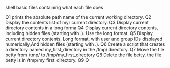 shell basic files containing what each file does

 Q1 prints the absolute path name of the current working directory.
 Q2 Display the contents list of myr current directory.
 Q3 Display current directory contents in a long forma
 Q4 Display current directory contents, including hidden files (starting with .). Use the long format.
 Q5 Display current directory contents, Long format, with user and group IDs displayed numerically,And hidden files (starting with .).
 Q6 Create a script that creates a directory named my_first_directory in the /tmp/ directory.
 Q7 Move the file betty from /tmp/ to /tmp/my_first_directory
 Q8 Delete the file betty. the file betty is in /tmp/my_first_directory.
 Q9 
 Q
